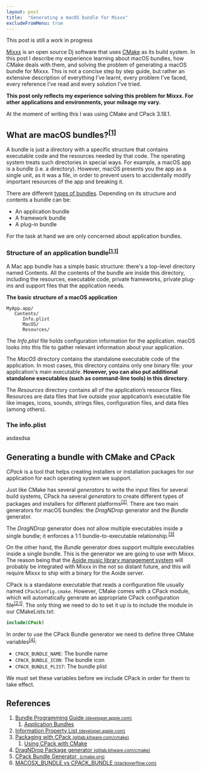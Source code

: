 ```yaml
---
layout: post
title:  "Generating a macOS bundle for Mixxx"
excludeFromMenu: true
---
```


<div class="banner">
This post is still a work in progress
</div>

[Mixxx](https://mixxx.org/) is an open source Dj software that uses
[CMake](https://cmake.org/) as its build system. In this post I describe my experience learning about macOS bundles, how CMake deals with them, and solving the problem of generating a macOS bundle for Mixxx.
This is not a concise step by step guide, but rather an extensive description of everything I've learnt,
every problem I've faced, every reference I've read and every solution I've tried.

**This post only reflects my experience solving this problem for Mixxx. For other applications and environments, your mileage my vary.**

At the moment of writing this I was using CMake and CPack 3.18.1.

## What are macOS bundles?<sup>[[1]](#ref-bundle-programming-guide)</sup>

A bundle is just a directory with a specific structure that
contains executable code and the resources needed by that code.
The operating system treats such directories in special ways. For example, a macOS
app is a bundle (i.e. a directory). However, macOS presents you the app
as a single unit, as it was a file, in order to prevent users to accidentally
modify important resources of the app and breaking it.

There are different [types of bundles](https://developer.apple.com/library/archive/documentation/CoreFoundation/Conceptual/CFBundles/AboutBundles/AboutBundles.html#//apple_ref/doc/uid/10000123i-CH100-SW7). Depending on its structure and contents
a bundle can be:

- An application bundle
- A framework bundle
- A plug-in bundle

For the task at hand we are only concerned about application bundles.

### Structure of an application bundle<sup>[[1.1]](#ref-application-bundles)</sup>
A Mac app bundle has a simple basic structure: there's a top-level directory named Contents. All the contents of the bundle are inside this directory, including the resources, executable code, private frameworks, private plug-ins and support files that the application needs.

**The basic structure of a macOS application**
```
MyApp.app/
   Contents/
      Info.plist
      MacOS/
      Resources/
```

The *Info.plist* file holds configuration information for the application. macOS looks into this file to gather relevant information about your application.

The *MacOS* directory contains the standalone executable code of the application. In most cases, this directory contains only one binary file: your application's main executable. **However, you can also put additional standalone executables (such as command-line tools) in this directory**.

The *Resources* directory contains all of the application’s resource files. Resources are data files that live outside your application’s executable file like images, icons, sounds, strings files, configuration files, and data files (among others).

### The info.plist
asdasdsa

## Generating a bundle with CMake and CPack

*CPack* is a tool that helps creating installers or installation packages for our application
for each operating system we support.

Just like CMake has several *generators* to write the input files for several build systems,
CPack ha several *generators* to create different types of packages and installers
for different platforms<sup>[[2]](#ref-packaging-with-cpack)</sup>.
There are two main generators for macOS bundles: the *DragNDrop* generator and the *Bundle* generator.

The *DragNDrop* generator does not allow multiple executables inside a single bundle; it enforces a 1:1 bundle-to-executable relationship.<sup>[[3]](#ref-drag-n-drop-package-generator)</sup>

On the other hand, the *Bundle* generator does support multiple executables inside a single bundle. This is the generator we are going to use with Mixxx. The reason being that the [Aoide music library management system](https://gitlab.com/uklotzde/aoide-rs) will probably be integrated with Mixxx in the not so distant future, and this will require Mixxx to ship with a binary for the Aoide server.

CPack is a standalone executable that reads a configuration file usually named `CPackConfig.cmake`.
However, CMake comes with a CPack module, which will automatically generate an
appropriate CPack configuration file<sup>[[2.1]](#ref-using-cpack-with-cmake)</sup>.
The only thing we need to do to set it up is to include the module in our CMakeLists.txt:
```cmake
include(CPack)
```

In order to use the CPack Bundle generator we need to define three CMake variables<sup>[[4]](#ref-cpack-bundle-generator)</sup>:

- `CPACK_BUNDLE_NAME`: The bundle name
- `CPACK_BUNDLE_ICON`: The bundle icon
- `CPACK_BUNDLE_PLIST`: The bundle plist

We must set these variables before we include CPack in order for them to take effect.

## References

<ol class="nestedList">
    <li>
        <span id="ref-bundle-programming-guide" class="ref">
            <a href="https://developer.apple.com/library/archive/documentation/CoreFoundation/Conceptual/CFBundles/Introduction/Introduction.html">Bundle Programming Guide <small>(developer.apple.com)</small></a>
        </span>
        <ol class="nestedList">
            <li>
                <span id="ref-application-bundles" class="ref">
                    <a href="https://developer.apple.com/library/archive/documentation/CoreFoundation/Conceptual/CFBundles/BundleTypes/BundleTypes.html#//apple_ref/doc/uid/10000123i-CH101-SW13">Application Bundles</a>
                </span>
            </li>
        </ol>
    </li>
        <li>
        <span id="ref-information-property-list" class="ref">
            <a href="https://developer.apple.com/documentation/bundleresources/information_property_list">Information Property List <small>(developer.apple.com)</small></a>
        </span>
    </li>
    <li>
        <span id="ref-packaging-with-cpack" class="ref">
            <a href="https://gitlab.kitware.com/cmake/community/-/wikis/doc/cpack/Packaging-With-CPack">Packaging with CPack <small>(gitlab.kitware.com/cmake)</small></a>
        </span>
        <ol class="nestedList">
            <li>
                <span id="ref-using-cpack-with-cmake" class="ref">
                    <a href="https://gitlab.kitware.com/cmake/community/-/wikis/doc/cpack/Packaging-With-CPack#using-cpack-with-cmake">Using CPack with CMake</a>
                </span>
            </li>
        </ol>
    </li>
    <li>
        <span id="ref-drag-n-drop-package-generator" class="ref">
            <a href="https://gitlab.kitware.com/cmake/community/-/wikis/doc/cpack/PackageGenerators#dragndrop-osx-only">DragNDrop Package generator <small>(gitlab.kitware.com/cmake)</small></a>
        </span>
    </li>
    <li>
        <span id="ref-cpack-bundle-generator" class="ref">
            <a href="https://cmake.org/cmake/help/git-stage/cpack_gen/bundle.html">CPack Bundle Generator  <small>(cmake.org)</small></a>
        </span>
    </li>
    <li>
        <span class="ref">
            <a href="https://stackoverflow.com/a/44629910">MACOSX_BUNDLE vs CPACK_BUNDLE <small>(stackoverflow.com)</small></a>
        </span>
    </li>
</ol>